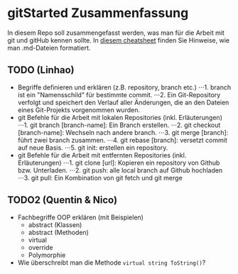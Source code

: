 # gitStarted Zusammenfassung
In diesem Repo soll zusammengefasst werden, was man für die Arbeit mit git und gitHub kennen sollte.
In [diesem cheatsheet](https://github.com/adam-p/markdown-here/wiki/Markdown-Cheatsheet) finden Sie Hinweise, wie man .md-Dateien formatiert.

## TODO (Linhao)
- Begriffe definieren und erklären (z.B. repository, branch etc.)
⋅⋅⋅1. branch ist ein "Namensschild" für bestimmte commit.
⋅⋅⋅2. Ein Git-Repository verfolgt und speichert den Verlauf aller Änderungen, die an den Dateien eines Git-Projekts vorgenommen wurden.
- git Befehle für die Arbeit mit lokalen Repositories (inkl. Erläuterungen)
⋅⋅⋅1. git branch [branch-name]: Ein Branch erstellen.
⋅⋅⋅2. git checkout [branch-name]: Wechseln nach andere branch.
⋅⋅⋅3. git merge [branch]: führt zwei branch zusammen.
⋅⋅⋅4. git rebase [branch]: versetzt commit auf neue Basis.
⋅⋅⋅5. git init: erstellen ein repository.
- git Befehle für die Arbeit mit entfernten Repositories (inkl. Erläuterungen)
⋅⋅⋅1. git clone [url]: Kopieren ein repository von Github bzw. Unterladen.
⋅⋅⋅2. git push: alle local branch auf Github hochladen
⋅⋅⋅3. git pull: Ein Kombination von git fetch und git merge
## TODO2 (Quentin & Nico)
- Fachbegriffe OOP erklären (mit Beispielen)
  - abstract (Klassen)
  - abstract (Methoden)
  - virtual
  - override
  - Polymorphie
- Wie überschreibt man die Methode `virtual string ToString()`?
